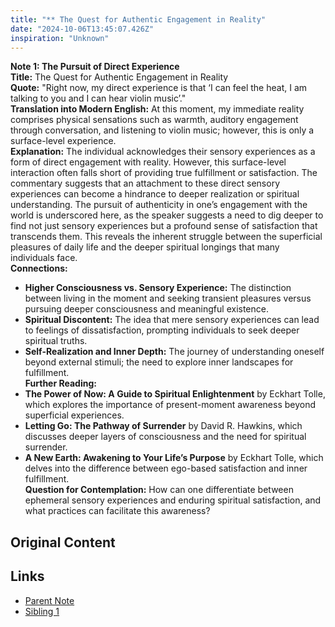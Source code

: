 ```yaml
---
title: "** The Quest for Authentic Engagement in Reality"
date: "2024-10-06T13:45:07.426Z"
inspiration: "Unknown"
---
```


 

**Note 1: The Pursuit of Direct Experience**  
**Title:** The Quest for Authentic Engagement in Reality  
**Quote:** "Right now, my direct experience is that ‘I can feel the heat, I am talking to you and I can hear violin music’."  
**Translation into Modern English:** At this moment, my immediate reality comprises physical sensations such as warmth, auditory engagement through conversation, and listening to violin music; however, this is only a surface-level experience.  
**Explanation:** The individual acknowledges their sensory experiences as a form of direct engagement with reality. However, this surface-level interaction often falls short of providing true fulfillment or satisfaction. The commentary suggests that an attachment to these direct sensory experiences can become a hindrance to deeper realization or spiritual understanding. The pursuit of authenticity in one’s engagement with the world is underscored here, as the speaker suggests a need to dig deeper to find not just sensory experiences but a profound sense of satisfaction that transcends them. This reveals the inherent struggle between the superficial pleasures of daily life and the deeper spiritual longings that many individuals face.  
**Connections:**  
- **Higher Consciousness vs. Sensory Experience:** The distinction between living in the moment and seeking transient pleasures versus pursuing deeper consciousness and meaningful existence.  
- **Spiritual Discontent:** The idea that mere sensory experiences can lead to feelings of dissatisfaction, prompting individuals to seek deeper spiritual truths.  
- **Self-Realization and Inner Depth:** The journey of understanding oneself beyond external stimuli; the need to explore inner landscapes for fulfillment.  
**Further Reading:**  
- **The Power of Now: A Guide to Spiritual Enlightenment** by Eckhart Tolle, which explores the importance of present-moment awareness beyond superficial experiences.  
- **Letting Go: The Pathway of Surrender** by David R. Hawkins, which discusses deeper layers of consciousness and the need for spiritual surrender.  
- **A New Earth: Awakening to Your Life’s Purpose** by Eckhart Tolle, which delves into the difference between ego-based satisfaction and inner fulfillment.  
**Question for Contemplation:** How can one differentiate between ephemeral sensory experiences and enduring spiritual satisfaction, and what practices can facilitate this awareness?

## Original Content



## Links

- [Parent Note](/parent-note.md)
- [Sibling 1](/zettel1.md)

